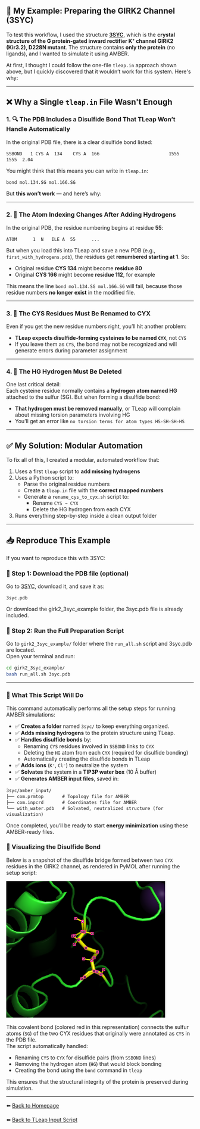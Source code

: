 
## 🧪 My Example: Preparing the GIRK2 Channel (3SYC)

To test this workflow, I used the structure [**3SYC**](https://www.rcsb.org/structure/3SYC), which is the **crystal structure of the G protein-gated inward rectifier K⁺ channel GIRK2 (Kir3.2), D228N mutant**. The structure contains **only the protein** (no ligands), and I wanted to simulate it using AMBER.

At first, I thought I could follow the one-file `tleap.in` approach shown above, but I quickly discovered that it wouldn’t work for this system. Here's why:

---

## ❌ Why a Single `tleap.in` File Wasn't Enough

### 1. 🔍 The PDB Includes a Disulfide Bond That TLeap Won’t Handle Automatically

In the original PDB file, there is a clear disulfide bond listed:

```
SSBOND   1 CYS A  134    CYS A  166                          1555   1555  2.04
```

You might think that this means you can write in `tleap.in`:

```bash
bond mol.134.SG mol.166.SG
```

But **this won’t work** — and here’s why:

---

### 2. 🧬 The Atom Indexing Changes After Adding Hydrogens

In the original PDB, the residue numbering begins at residue **55**:

```
ATOM      1  N   ILE A  55      ...
```

But when you load this into TLeap and save a new PDB (e.g., `first_with_hydrogens.pdb`), the residues get **renumbered starting at 1**. So:

- Original residue **CYS 134** might become **residue 80**
- Original **CYS 166** might become **residue 112**, for example

This means the line `bond mol.134.SG mol.166.SG` will fail, because those residue numbers **no longer exist** in the modified file.

---

### 3. 🧪 The CYS Residues Must Be Renamed to CYX

Even if you get the new residue numbers right, you’ll hit another problem:

- **TLeap expects disulfide-forming cysteines to be named `CYX`**, not `CYS`
- If you leave them as `CYS`, the bond may not be recognized and will generate errors during parameter assignment

---

### 4. 🧼 The HG Hydrogen Must Be Deleted

One last critical detail:  
Each cysteine residue normally contains a **hydrogen atom named HG** attached to the sulfur (SG). But when forming a disulfide bond:

- **That hydrogen must be removed manually**, or TLeap will complain about missing torsion parameters involving HG
- You’ll get an error like `no torsion terms for atom types HS-SH-SH-HS`

---

## ✅ My Solution: Modular Automation

To fix all of this, I created a modular, automated workflow that:

1. Uses a first `tleap` script to **add missing hydrogens**
2. Uses a Python script to:
   - Parse the original residue numbers
   - Create a `tleap.in` file with the **correct mapped numbers**
   - Generate a `rename_cys_to_cyx.sh` script to:
     - Rename `CYS → CYX`
     - Delete the HG hydrogen from each CYX
3. Runs everything step-by-step inside a clean output folder

---

## 📥  Reproduce This Example

If you want to reproduce this with 3SYC:

### 🔧 Step 1: Download the PDB file (optional)
Go to [3SYC](https://www.rcsb.org/structure/3SYC), download it, and save it as:

```
3syc.pdb
```
Or download the girk2_3syc_example folder, the 3syc.pdb file is already included.

### 🧪 Step 2: Run the Full Preparation Script

Go to `girk2_3syc_example/` folder where the `run_all.sh` script and 3syc.pdb are located.  
Open your terminal and run:

```bash
cd girk2_3syc_example/
bash run_all.sh 3syc.pdb
```

---

### 🚀 What This Script Will Do

This command automatically performs all the setup steps for running AMBER simulations:

- ✅ **Creates a folder** named `3syc/` to keep everything organized.
- ✅ **Adds missing hydrogens** to the protein structure using TLeap.
- ✅ **Handles disulfide bonds** by:
  - Renaming `CYS` residues involved in `SSBOND` links to `CYX`
  - Deleting the `HG` atom from each `CYX` (required for disulfide bonding)
  - Automatically creating the disulfide bonds in TLeap
- ✅ **Adds ions** (`K⁺`, `Cl⁻`) to neutralize the system
- ✅ **Solvates** the system in a **TIP3P water box** (10 Å buffer)
- ✅ **Generates AMBER input files**, saved in:

```
3syc/amber_input/
├── com.prmtop       # Topology file for AMBER
├── com.inpcrd       # Coordinates file for AMBER
└── with_water.pdb   # Solvated, neutralized structure (for visualization)
```

Once completed, you’ll be ready to start **energy minimization** using these AMBER-ready files.

### 📸 Visualizing the Disulfide Bond

Below is a snapshot of the disulfide bridge formed between two `CYX` residues in the GIRK2 channel, as rendered in PyMOL after running the setup script:

![Disulfide bridge between CYX residues](./disulfide_bridge.png)

This covalent bond (colored red in this representation) connects the sulfur atoms (`SG`) of the two CYX residues that originally were annotated as `CYS` in the PDB file.  
The script automatically handled:
- Renaming `CYS` to `CYX` for disulfide pairs (from `SSBOND` lines)
- Removing the hydrogen atom (`HG`) that would block bonding
- Creating the bond using the `bond` command in `tleap`

This ensures that the structural integrity of the protein is preserved during simulation.

---

⬅️ [Back to Homepage](./README.md)

⬅️ [Back to TLeap Input Script](./tleap.md)
